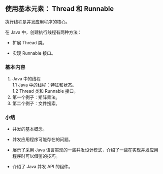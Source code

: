 ## 使用基本元素： Thread 和 Runnable
执行线程是并发应用程序的核心。  

在 Java 中，创建执行线程有两种方法：
-	扩展 Thread 类。

-	实现 Runnable 接口。

### 基本内容
1.	Java 中的线程  
	1.1	Java 中的线程：特征和状态。  
	1.2	Thread 类和 Runnable 接口。  
3.	第一个例子：矩阵乘法。
4.	第二个例子：文件搜索。

### 小结
-	并发的基本概念。  

-	并发应用程序可能存在的问题。
-	展示了采用 Java 语言实现的一些并发设计模式，介绍了一些在实现并发应用程序时可以借鉴的技巧。
-	介绍了 Java 并发 API 的组件。